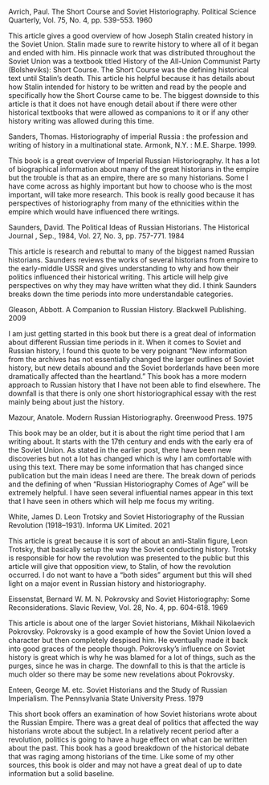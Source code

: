 Avrich, Paul. The Short Course and Soviet Historiography. Political Science Quarterly, Vol. 75, No. 4, pp. 539-553. 1960

This article gives a good overview of how Joseph Stalin created history in the Soviet Union. Stalin made sure to rewrite history to where all of it began and ended with him. His pinnacle work that was distributed throughout the Soviet Union was a textbook titled History of the All-Union Communist Party (Bolsheviks): Short Course. The Short Course was the defining historical text until Stalin’s death. This article his helpful because it has details about how Stalin intended for history to be written and read by the people and specifically how the Short Course came to be. The biggest downside to this article is that it does not have enough detail about if there were other historical textbooks that were allowed as companions to it or if any other history writing was allowed during this time.

Sanders, Thomas. Historiography of imperial Russia : the profession and writing of history in a multinational state. Armonk, N.Y. : M.E. Sharpe. 1999.

This book is a great overview of Imperial Russian Historiography. It has a lot of biographical information about many of the great historians in the empire but the trouble is that as an empire, there are so many historians. Some I have come across as highly important but how to choose who is the most important, will take more research. This book is really good because it has perspectives of historiography from many of the ethnicities within the empire which would have influenced there writings.

Saunders, David. The Political Ideas of Russian Historians. The Historical Journal , Sep., 1984, Vol. 27, No. 3, pp. 757-771. 1984

This article is research and rebuttal to many of the biggest named Russian historians. Saunders reviews the works of several historians from empire to the early-middle USSR and gives understanding to why and how their politics influenced their historical writing. This article will help give perspectives on why they may have written what they did. I think Saunders breaks down the time periods into more understandable categories. 

Gleason, Abbott. A Companion to Russian History. Blackwell Publishing. 2009

I am just getting started in this book but there is a great deal of information about different Russian time periods in it. When it comes to Soviet and Russian history, I found this quote to be very poignant “New information from the archives has not essentially changed the larger outlines of Soviet history, but new details abound and the Soviet borderlands have been more dramatically affected than the heartland.” This book has a more modern approach to Russian history that I have not been able to find elsewhere. The downfall is that there is only one short historiographical essay with the rest mainly being about just the history.

Mazour, Anatole.  Modern Russian Historiography.  Greenwood Press. 1975

This book may be an older, but it is about the right time period that I am writing about. It starts with the 17th century and ends with the early era of the Soviet Union. As stated in the earlier post, there have been new discoveries but not a lot has changed which is why I am comfortable with using this text. There may be some information that has changed since publication but the main ideas I need are there. The break down of periods and the defining of when “Russian Historiography Comes of Age” will be extremely helpful. I have seen several influential names appear in this text that I have seen in others which will help me focus my writing.

White, James D. Leon Trotsky and Soviet Historiography of the Russian Revolution (1918–1931). Informa UK Limited. 2021

This article is great because it is sort of about an anti-Stalin figure, Leon Trotsky, that basically setup the way the Soviet conducting history. Trotsky is responsible for how the revolution was presented to the public but this article will give that opposition view, to Stalin, of how the revolution occurred. I do not want to have a “both sides” argument but this will shed light on a major event in Russian history and historiography.

Eissenstat, Bernard W. M. N. Pokrovsky and Soviet Historiography: Some Reconsiderations. Slavic Review, Vol. 28, No. 4, pp. 604-618. 1969

This article is about one of the larger Soviet historians, Mikhail Nikolaevich Pokrovsky. Pokrovsky is a good example of how the Soviet Union loved a character but then completely despised him. He eventually made it back into good graces of the people though. Pokrovsky’s influence on Soviet history is great which is why he was blamed for a lot of things, such as the purges, since he was in charge. The downfall to this is that the article is much older so there may be some new revelations about Pokrovsky.

Enteen, George M. etc. Soviet Historians and the Study of Russian Imperialism. The Pennsylvania State University Press. 1979

This short book offers an examination of how Soviet historians wrote about the Russian Empire. There was a great deal of politics that affected the way historians wrote about the subject. In a relatively recent period after a revolution, politics is going to have a huge effect on what can be written about the past. This book has a good breakdown of the historical debate that was raging among historians of the time. Like some of my other sources, this book is older and may not have a great deal of up to date information but a solid baseline.
